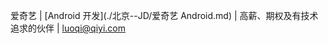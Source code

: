 爱奇艺 | [Android 开发](./北京--JD/爱奇艺 Android.md) | 高薪、期权及有技术追求的伙伴 | [luoqi@qiyi.com](mailto:luoqi@qiyi.com "有效期至 2015-12-31")
